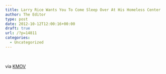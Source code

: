 ```yaml
---
title: Larry Rice Wants You To Come Sleep Over At His Homeless Center
author: The Editor
type: post
date: 2012-10-12T12:00:16+00:00
draft: true
url: /?p=14811
categories:
  - Uncategorized
---
```


&nbsp;

via <a href="http://www.kmov.com/news/local/Rev-Larry-Rice-Spend-a-night-with-the-homeless-to-know-what-its-like-173738981.html" target="_blank">KMOV</a>
